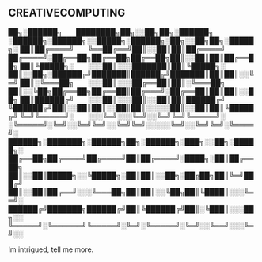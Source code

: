 ## CREATIVECOMPUTING


██╗░██████╗  ████████╗██╗░░██╗██╗░██████╗  ░██████╗░██████╗░░█████╗░██████╗░██╗░░██╗██╗░█████╗░ 
██║██╔════╝  ╚══██╔══╝██║░░██║██║██╔════╝  ██╔════╝░██╔══██╗██╔══██╗██╔══██╗██║░░██║██║██╔══██╗
██║╚█████╗░  ░░░██║░░░███████║██║╚█████╗░  ██║░░██╗░██████╔╝███████║██████╔╝███████║██║██║░░╚═╝
██║░╚═══██╗  ░░░██║░░░██╔══██║██║░╚═══██╗  ██║░░╚██╗██╔══██╗██╔══██║██╔═══╝░██╔══██║██║██║░░██╗
██║██████╔╝  ░░░██║░░░██║░░██║██║██████╔╝  ╚██████╔╝██║░░██║██║░░██║██║░░░░░██║░░██║██║╚█████╔╝
╚═╝╚═════╝░  ░░░╚═╝░░░╚═╝░░╚═╝╚═╝╚═════╝░  ░╚═════╝░╚═╝░░╚═╝╚═╝░░╚═╝╚═╝░░░░░╚═╝░░╚═╝╚═╝░╚════╝░
██████╗░███████╗░██████╗██╗░██████╗░███╗░░██╗░█████╗░
██╔══██╗██╔════╝██╔════╝██║██╔════╝░████╗░██║██╔══██╗
██║░░██║█████╗░░╚█████╗░██║██║░░██╗░██╔██╗██║╚═╝███╔╝
██║░░██║██╔══╝░░░╚═══██╗██║██║░░╚██╗██║╚████║░░░╚══╝░
██████╔╝███████╗██████╔╝██║╚██████╔╝██║░╚███║░░░██╗░░
╚═════╝░╚══════╝╚═════╝░╚═╝░╚═════╝░╚═╝░░╚══╝░░░╚═╝░░

Im intrigued, tell me more. 
